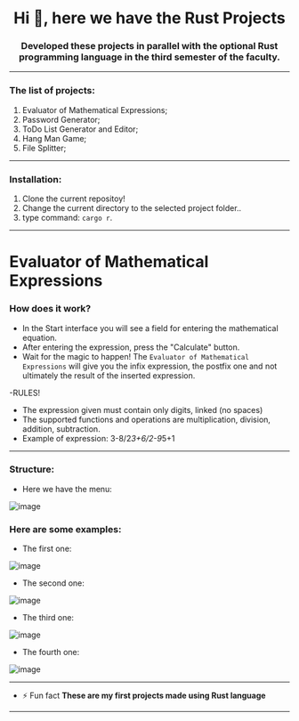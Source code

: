 <h1 align="center">Hi 👋, here we have the Rust Projects</h1>
<h3 align="center">Developed these projects in parallel with the optional Rust programming language in the third semester of the faculty.</h3>

---

<h3 align="left">The list of projects:</h3>

1. Evaluator of Mathematical Expressions;
2. Password Generator;
3. ToDo List Generator and Editor;
4. Hang Man Game;
5. File Splitter;

---

<h3 align="left">Installation:</h3>

1. Clone the current repositoy!
2. Change the current directory to the selected project folder..
3. type command: ```cargo r```.

---

# Evaluator of Mathematical Expressions

<h3 align="left">How does it work?</h3>

- In the Start interface you will see a field for entering the mathematical equation.
- After entering the expression, press the "Calculate" button.
- Wait for the magic to happen! The ``Evaluator of Mathematical Expressions`` will give you the infix expression, the postfix one and not ultimately the result of the inserted expression.
  
-RULES!

- The expression given must contain only digits, linked (no spaces)
- The supported functions and operations are multiplication, division, addition, subtraction.
- Example of expression: 3-8/2*3+6/2-9*5+1

---

<h3 align="left">Structure:</h3>

- Here we have the menu:

![image](https://user-images.githubusercontent.com/116078879/217877088-046128fc-eca1-41d1-b920-bce3392b065d.png)

<h3 align="left">Here are some examples:</h3>

- The first one:

![image](https://user-images.githubusercontent.com/116078879/217894615-35bacbfe-ae04-46a4-b98b-194367691098.png)

- The second one:

![image](https://user-images.githubusercontent.com/116078879/217878460-41e78909-6818-45d9-9ae5-b375bc46f483.png)

- The third one:

![image](https://user-images.githubusercontent.com/116078879/217895732-072fcece-fa06-49e2-977b-e267aec044e9.png)

- The fourth one:

![image](https://user-images.githubusercontent.com/116078879/217884693-6c574e77-2cb8-412a-a861-d4e47da27cbf.png)

---

- ⚡ Fun fact **These are my first projects made using Rust language**
---
